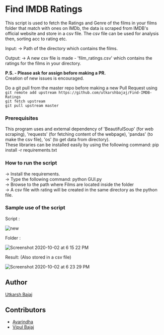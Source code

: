 # Find IMDB Ratings 
<!--Remove the below lines and add yours -->
This script is used to fetch the Ratings and Genre of the films in your films folder that match with ones on IMDb, the data is scraped from IMDB's official website and store in a csv file. The csv file can be used for analysis then, sorting acc to rating etc. 

Input: -> Path of the directory which contains the films. 

Output: -> A new csv file is made - 'film_ratings.csv' which contains the ratings for the films in your directory. 

__P.S. - Please ask for assign before making a PR.__<br>Creation of new issues is encouraged. 

Do a git pull from the master repo before making a new Pull Request using<br>
`git remote add upstream https://github.com/utkarshbajaj/Find-IMDB-Ratings` <br>
`git fetch upstream`<br>
`git pull upstream master` 

### Prerequisites
<!--Remove the below lines and add yours -->
This program uses and external dependency of 'BeautifulSoup' (for web scraping), 'requests' (for fetching content of the webpage), 'pandas' (to make the csv file), 'os' (to get data from directory). <br>
These libraries can be installed easily by using the following command: pip install -r requirements.txt

### How to run the script
<!--Remove the below lines and add yours -->
-> Install the requirements. <br>
-> Type the following command: python GUI.py <br>
-> Browse to the path where Films are located inside the folder  <br>
-> A csv file with rating will be created in the same directory as the python file. <br>

### Sample use of the script
<!--Remove the below lines and add yours -->
Script :

![new](https://user-images.githubusercontent.com/44445191/94925225-7fe59280-04dc-11eb-843e-df5dd3ea07f8.gif)

Folder :

![Screenshot 2020-10-02 at 6 15 22 PM](https://user-images.githubusercontent.com/44445191/94925320-a4da0580-04dc-11eb-85e8-b27962d51d97.png)

Result: (Also stored in a csv file)

![Screenshot 2020-10-02 at 6 23 29 PM](https://user-images.githubusercontent.com/44445191/94925387-c2a76a80-04dc-11eb-9ee6-893880c53362.png)


## Author
<a href="https://github.com/utkarshbajaj"> Utkarsh Bajaj </a>

## Contributors 
<ul> 
  <li> <a href ="https://github.com/Aravindha1234u"> Avarindha </a> </li>
  <li> <a href = "https://github.com/Vipul-Bajaj"> Vipul Bajaj </a> </li>
</ul>


